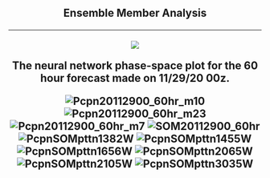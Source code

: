 <html>
  <head>
    <meta charset="utf-8">
    <meta name="viewport" content="width=device-width, initial-scale=1">
  </head>
  <body>
    <h2><center>Ensemble Member Analysis
  <hr>
  <img src="https://user-images.githubusercontent.com/75145898/100807634-eb21e700-33ef-11eb-94d7-ee611c66f480.png">
      <p>The neural network phase-space plot for the 60 hour forecast made on 11/29/20 00z.</p>

![Pcpn20112900_60hr_m10](https://user-images.githubusercontent.com/75145898/100805933-cd9f4e00-33ec-11eb-9f87-bed132bc13aa.png)
![Pcpn20112900_60hr_m23](https://user-images.githubusercontent.com/75145898/100805949-d4c65c00-33ec-11eb-9bd0-29819e98d269.png)
![Pcpn20112900_60hr_m7](https://user-images.githubusercontent.com/75145898/100805968-dabc3d00-33ec-11eb-9b80-c2559657e43a.png)
![SOM20112900_60hr](https://user-images.githubusercontent.com/75145898/100807634-eb21e700-33ef-11eb-94d7-ee611c66f480.png)
![PcpnSOMpttn1382W](https://user-images.githubusercontent.com/75145898/100807702-04c32e80-33f0-11eb-9a13-eab59d1c69ad.png)
![PcpnSOMpttn1455W](https://user-images.githubusercontent.com/75145898/100807703-04c32e80-33f0-11eb-9aea-6edb13172da5.png)
![PcpnSOMpttn1656W](https://user-images.githubusercontent.com/75145898/100807704-055bc500-33f0-11eb-8c75-8b2b75780899.png)
![PcpnSOMpttn2065W](https://user-images.githubusercontent.com/75145898/100807705-055bc500-33f0-11eb-9cd8-9aa09128b41d.png)
![PcpnSOMpttn2105W](https://user-images.githubusercontent.com/75145898/100807707-055bc500-33f0-11eb-83a5-9ab75ae37bc9.png)
![PcpnSOMpttn3035W](https://user-images.githubusercontent.com/75145898/100807709-055bc500-33f0-11eb-851d-6eab6edeb169.png)
